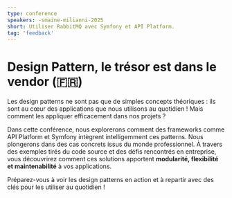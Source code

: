 ```yaml
---
type: conference
speakers: -smaine-milianni-2025
short: Utiliser RabbitMQ avec Symfony et API Platform. 
tag: 'feedback'
---
```


# Design Pattern, le trésor est dans le vendor (🇫🇷)

Les design patterns ne sont pas que de simples concepts théoriques : ils sont au cœur des applications que nous utilisons au quotidien ! Mais comment les appliquer efficacement dans nos projets ?

Dans cette conférence, nous explorerons comment des frameworks comme API Platform et Symfony intègrent intelligemment ces patterns. Nous plongerons dans des cas concrets issus du monde professionnel. À travers des exemples tirés du code source et des défis rencontrés en entreprise, vous découvrirez comment ces solutions apportent **modularité, flexibilité et maintenabilité** à vos applications.

Préparez-vous à voir les design patterns en action et à repartir avec des clés pour les utiliser au quotidien !
